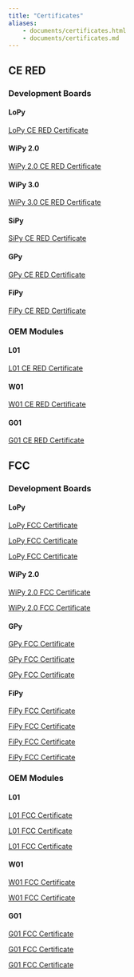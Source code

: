 ```yaml
---
title: "Certificates"
aliases:
    - documents/certificates.html
    - documents/certificates.md
---
```


## CE RED

### Development Boards

#### LoPy

<p><a href="/gitbook/assets/16-213298_expertise_pycom_lopy-1.0r.pdf" target="_blank">LoPy CE RED Certificate</a></p>

#### WiPy 2.0

<p><a href="/gitbook/assets/16-213297_expertise_pycom_wipy-2.0r.pdf" target="_blank">WiPy 2.0 CE RED Certificate</a></p>

#### WiPy 3.0

<p><a href="/gitbook/assets/17-214126_red-certificate_pycom_wipy-3.0.pdf" target="_blank">WiPy 3.0 CE RED Certificate</a></p>

#### SiPy

<p><a href="/gitbook/assets/17-210585_expertise_sipy_sipy-1.0.pdf" target="_blank">SiPy CE RED Certificate</a></p>

#### GPy

<p><a href="/gitbook/assets/c03-b0-red-final-gpy.pdf" target="_blank">GPy CE RED Certificate</a></p>

#### FiPy

<p><a href="/gitbook/assets/fipy_c03-b0-red-final.pdf" target="_blank">FiPy CE RED Certificate</a></p>

### OEM Modules

#### L01

<p><a href="/gitbook/assets/17-213356_red-certificate_pycom_l01-1.0.pdf" target="_blank">L01 CE RED Certificate</a></p>

#### W01

<p><a href="/gitbook/assets/17-213357_red-certificate_pycom_w01-1.0.pdf" target="_blank">W01 CE RED Certificate</a></p>

#### G01

<p><a href="/gitbook/assets/c03-b0-red-final.pdf" target="_blank">G01 CE RED Certificate</a></p>

## FCC

### Development Boards

#### LoPy

<p><a href="/gitbook/assets/2090acc16_grant.pdf" target="_blank">LoPy FCC Certificate</a></p>

<p><a href="/gitbook/assets/2090bcc16_grant.pdf" target="_blank">LoPy FCC Certificate</a></p>

<p><a href="/gitbook/assets/2090ccc16_grant.pdf" target="_blank">LoPy FCC Certificate</a></p>

#### WiPy 2.0

<p><a href="/gitbook/assets/2091acc16_grant.pdf" target="_blank">WiPy 2.0 FCC Certificate</a></p>

<p><a href="/gitbook/assets/2091bcc16_grant.pdf" target="_blank">WiPy 2.0 FCC Certificate</a></p>

#### GPy

<p><a href="/gitbook/assets/pycom-2ajmtgpy01r-fcc-grant-dss.pdf" target="_blank">GPy FCC Certificate</a></p>

<p><a href="/gitbook/assets/pycom-2ajmtgpy01r-fcc-grant-dts.pdf" target="_blank">GPy FCC Certificate</a></p>

<p><a href="/gitbook/assets/pycom-2ajmtgpy01r-fcc-grant-tnb.pdf" target="_blank">GPy FCC Certificate</a></p>

#### FiPy

<p><a href="/gitbook/assets/pycom-2ajmtfipy01r-fcc-grant-dss.pdf" target="_blank">FiPy FCC Certificate</a></p>

<p><a href="/gitbook/assets/pycom-2ajmtfipy01r-fcc-grant-dts.pdf" target="_blank">FiPy FCC Certificate</a></p>

<p><a href="/gitbook/assets/pycom-2ajmtfipy01r-fcc-grant-dxx.pdf" target="_blank">FiPy FCC Certificate</a></p>

<p><a href="/gitbook/assets/pycom-2ajmtfipy01r-fcc-grant-tnb.pdf" target="_blank">FiPy FCC Certificate</a></p>

### OEM Modules

#### L01

<p><a href="/gitbook/assets/172181411_aa_00_final.pdf" target="_blank">L01 FCC Certificate</a></p>

<p><a href="/gitbook/assets/172181413_aa_00_final.pdf" target="_blank">L01 FCC Certificate</a></p>

<p><a href="/gitbook/assets/172181414_aa_00_final.pdf" target="_blank">L01 FCC Certificate</a></p>

#### W01

<p><a href="/gitbook/assets/172181407_aa_00_final.pdf" target="_blank">W01 FCC Certificate</a></p>

<p><a href="/gitbook/assets/172181408_aa_00_final.pdf" target="_blank">W01 FCC Certificate</a></p>

#### G01

<p><a href="/gitbook/assets/pycom-2ajmtg01r-fcc-grant-dss.pdf" target="_blank">G01 FCC Certificate</a></p>

<p><a href="/gitbook/assets/pycom-2ajmtg01r-fcc-grant-dts.pdf" target="_blank">G01 FCC Certificate</a></p>

<p><a href="/gitbook/assets/pycom-2ajmtg01r-fcc-grant-tnb.pdf" target="_blank">G01 FCC Certificate</a></p>
